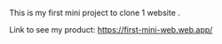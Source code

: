 This is my first mini project to clone 1 website .

Link to see my product: https://first-mini-web.web.app/